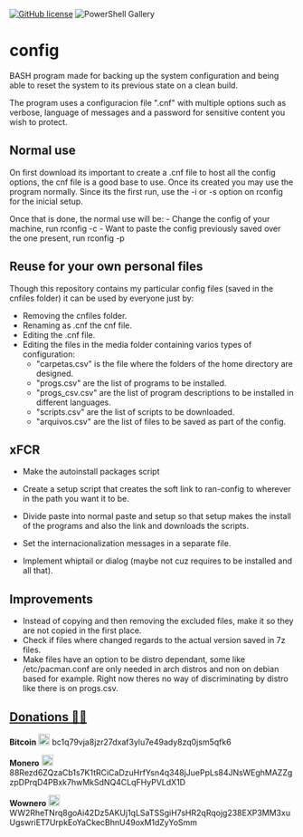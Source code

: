 [![GitHub license](https://img.shields.io/github/license/Ran-n/config)](https://github.com/Ran-n/config/blob/master/LICENSE)
![PowerShell Gallery](https://img.shields.io/badge/plataforma-LiGNUx-lightgrey)

# config

BASH program made for backing up the system configuration and being able to reset the system to its previous state on a clean build.

The program uses a configuracion file ".cnf" with multiple options such as verbose, language of messages and a password for sensitive content you wish to protect.

## Normal use

On first download its important to create a .cnf file to host all the config options, the cnf file is a good base to use.
Once its created you may use the program normally.
Since its the first run, use the -i or -s option on rconfig for the inicial setup.

Once that is done, the normal use will be:
    - Change the config of your machine, run rconfig -c
    - Want to paste the config previously saved over the one present, run rconfig -p

## Reuse for your own personal files

Though this repository contains my particular config files (saved in the cnfiles folder) it can be used by everyone just by:
- Removing the cnfiles folder.
- Renaming as .cnf the cnf file.
- Editing the .cnf file.
- Editing the files in the media folder containing varios types of configuration:
    - "carpetas.csv" is the file where the folders of the home directory are designed.
    - "progs.csv" are the list of programs to be installed.
    - "progs_csv.csv" are the list of program descriptions to be installed in different languages.
    - "scripts.csv" are the list of scripts to be downloaded.
    - "arquivos.csv" are the list of files to be saved as part of the config.

## xFCR

- Make the autoinstall packages script
- Create a setup script that creates the soft link to ran-config to wherever in the path you want it to be.

- Divide paste into normal paste and setup so that setup makes the install of the programs and also the link and downloads the scripts.
- Set the internacionalization messages in a separate file.
- Implement whiptail or dialog (maybe not cuz requires to be installed and all that).

## Improvements

- Instead of copying and then removing the excluded files, make it so they are not copied in the first place.
- Check if files where changed regards to the actual version saved in 7z files.
- Make files have an option to be distro dependant, some like /etc/pacman.conf are only needed in arch distros and non on debian based for example. Right now theres no way of discriminating by distro like there is on progs.csv.

## [Donations 🙇🙇](https://github.com/Ran-n/doc/blob/main/doaz%C3%B3ns.md)

**Bitcoin** <img src="https://raw.githubusercontent.com/Ran-n/svgs/main/divisas/bitcoin/bitcoin_0.svg" width="20" alt="bitcoin logo" title="Bitcoin">
bc1q79vja8jzr27dxaf3ylu7e49ady8zq0jsm5qfk6

**Monero** <img src="https://raw.githubusercontent.com/Ran-n/svgs/main/divisas/monero/monero_0.svg" width="20" alt="monero logo" title="Monero">
88Rezd6ZQzaCb1s7K1tRCiCaDzuHrfYsn4q348jJuePpLs84JNsWEghMAZZgzpDPrqD4PBxk7hwMkSdNQ4CLqFHyPVLdX1D

**Wownero** <img src="https://raw.githubusercontent.com/Ran-n/svgs/main/divisas/wownero/wownero_0.svg" width="20" alt="wownero logo" title="Wownero">
WW2RheTNrq8goAi42Dz5AKUj1qLSaTSSgiH7sHR2qRqojg238EXP3MM3xuUgswriET7UrpkEoYaCkecBhnU49oxM1dZyYoSmm
